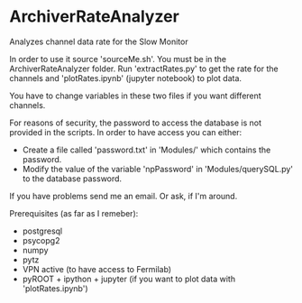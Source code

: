 # ArchiverRateAnalyzer
Analyzes channel data rate for the Slow Monitor

In order to use it source 'sourceMe.sh'. You must be in the ArchiverRateAnalyzer folder.
Run 'extractRates.py' to get the rate for the channels and 'plotRates.ipynb' (jupyter notebook) to plot data.

You have to change variables in these two files if you want different channels.

For reasons of security, the password to access the database is not provided in the scripts. In order to have access you can either:
- Create a file called 'password.txt' in 'Modules/' which contains the password.
- Modify the value of the variable 'npPassword' in 'Modules/querySQL.py' to the database password.

If you have problems send me an email. Or ask, if I'm around.

Prerequisites (as far as I remeber):<br/>
- postgresql<br/>
- psycopg2<br/>
- numpy<br/>
- pytz<br/>
- VPN active (to have access to Fermilab)<br/>
- pyROOT + ipython + jupyter (if you want to plot data with 'plotRates.ipynb')
